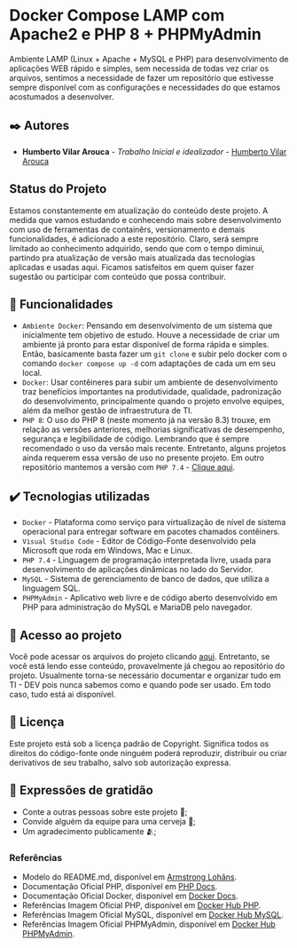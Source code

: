 # Docker Compose LAMP com Apache2 e PHP 8 + PHPMyAdmin
Ambiente LAMP (Linux + Apache + MySQL e PHP) para desenvolvimento de aplicações WEB rápido e simples, sem necessida de todas vez criar os arquivos, sentimos a necessidade de fazer um repositório que estivesse sempre disponível com as configurações e necessidades do que estamos acostumados a desenvolver.

## ✒️ Autores

* **Humberto Vilar Arouca** - *Trabalho Inicial e idealizador* - [Humberto Vilar Arouca](https://github.com/harouca)

## Status do Projeto
Estamos constantemente em atualização do conteúdo deste projeto. A medida que vamos estudando e conhecendo mais sobre desenvolvimento com uso de ferramentas de containêrs, versionamento e demais funcionalidades, é adicionado a este repositório. Claro, será sempre limitado ao conhecimento adquirido, sendo que com o tempo diminui, partindo pra atualização de versão mais atualizada das tecnologias aplicadas e usadas aqui.
Ficamos satisfeitos em quem quiser fazer sugestão ou participar com conteúdo que possa contribuir.

## 🔨 Funcionalidades

- `Ambiente Docker`: Pensando em desenvolvimento de um sistema que inicialmente tem objetivo de estudo. Houve a necessidade de criar um ambiente já pronto para estar disponível de forma rápida e simples. Então, basicamente basta fazer um `git clone` e subir pelo docker com o comando `docker compose up -d` com adaptações de cada um em seu local.
- `Docker`: Usar contêineres para subir um ambiente de desenvolvimento traz benefícios importantes na produtividade, qualidade, padronização do desenvolvimento, principalmente quando o projeto envolve equipes, além da melhor gestão de infraestrutura de TI.
- `PHP 8`: O uso do PHP 8 (neste momento já na versão 8.3) trouxe, em relação as versões anteriores, melhorias significativas de desempenho, segurança e legibilidade de código. Lembrando que é sempre recomendado o uso da versão mais recente. Entretanto, alguns projetos ainda requerem essa versão de uso no presente projeto. Em outro repositório mantemos a versão com `PHP 7.4` - [Clique aqui](https://github.com/harouca/mod-lamp-php74).

## ✔️ Tecnologias utilizadas

- ``Docker`` - Plataforma como serviço para virtualização de nível de sistema operacional para entregar software em pacotes chamados contêiners.
- ``Visual Studio Code`` - Editor de Código-Fonte desenvolvido pela Microsoft que roda em Windows, Mac e Linux.
- ``PHP 7.4`` - Linguagem de programação interpretada livre, usada para desenvolvimento de aplicações dinâmicas no lado do Servidor.
- ``MySQL`` - Sistema de gerenciamento de banco de dados, que utiliza a linguagem SQL.
- ``PHPMyAdmin`` - Aplicativo web livre e de código aberto desenvolvido em PHP para administração do MySQL e MariaDB pelo navegador.

## 📁 Acesso ao projeto
Você pode acessar os arquivos do projeto clicando [aqui](https://github.com/harouca/mod-lamp-php8). Entretanto, se você está lendo esse conteúdo, provavelmente já chegou ao repositório do projeto. Usualmente torna-se necessário documentar e organizar tudo em TI - DEV pois nunca sabemos como e quando pode ser usado. Em todo caso, tudo está ai disponível.

## 📄 Licença

Este projeto está sob a licença padrão de Copyright. Significa todos os direitos do código-fonte onde ninguém poderá reproduzir, distribuir ou criar derivativos de seu trabalho, salvo sob autorização expressa.

## 🎁 Expressões de gratidão

* Conte a outras pessoas sobre este projeto 📢;
* Convide alguém da equipe para uma cerveja 🍺;
* Um agradecimento publicamente 🫂;

### Referências

- Modelo do README.md, disponível em [Armstrong Lohãns](https://gist.github.com/lohhans).
- Documentação Oficial PHP, disponível em [PHP Docs](https://www.php.net/docs.php).
- Documentação Oficial Docker, disponível em [Docker Docs](https://docs.docker.com/).
- Referências Imagem Oficial PHP, disponível em [Docker Hub PHP](https://hub.docker.com/_/php).
- Referências Imagem Oficial MySQL, disponível em [Docker Hub MySQL](https://hub.docker.com/_/mysql).
- Referências Imagem Oficial PHPMyAdmin, disponível em [Docker Hub PHPMyAdmin](https://hub.docker.com/_/phpmyadmin).
